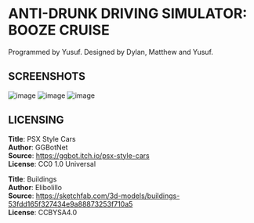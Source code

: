 # ANTI-DRUNK DRIVING SIMULATOR: BOOZE CRUISE
Programmed by Yusuf. Designed by Dylan, Matthew and Yusuf.

## SCREENSHOTS
![image](https://github.com/user-attachments/assets/bbe04a07-bda5-4118-9883-4aceacac914b)
![image](https://github.com/user-attachments/assets/f475cef6-cb1f-4fd9-a9b9-1f79686a27d9)
![image](https://github.com/user-attachments/assets/8427c08c-8a37-43ea-9e46-a6c446ef6510)


## LICENSING 
**Title**: PSX Style Cars  
**Author**: GGBotNet  
**Source**: https://ggbot.itch.io/psx-style-cars  
**License**: CC0 1.0 Universal
	
**Title**: Buildings  
**Author**: Elibolillo  
**Source**: https://sketchfab.com/3d-models/buildings-53fdd165f327434e9a88873253f710a5  
**License**: CCBYSA4.0




